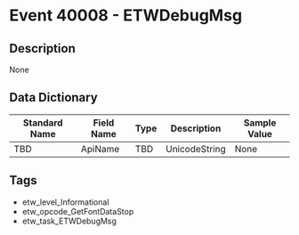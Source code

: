 # Event 40008 - ETWDebugMsg

## Description
None

## Data Dictionary
|Standard Name|Field Name|Type|Description|Sample Value|
|---|---|---|---|---|
|TBD|ApiName|TBD|UnicodeString|None|None|

## Tags
* etw_level_Informational
* etw_opcode_GetFontDataStop
* etw_task_ETWDebugMsg